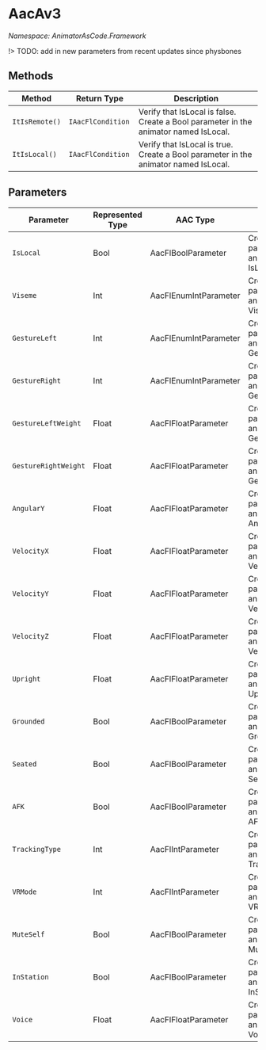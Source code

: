 # AacAv3
*Namespace: AnimatorAsCode.Framework*

!> TODO: add in new parameters from recent updates since physbones

## Methods
| Method | Return Type | Description |
|-|-|-|
| `ItIsRemote()` | `IAacFlCondition ` | Verify that IsLocal is false. Create a Bool parameter in the animator named IsLocal. |
| `ItIsLocal()` | `IAacFlCondition ` | Verify that IsLocal is true. Create a Bool parameter in the animator named IsLocal. |

## Parameters
| Parameter | Represented Type | AAC Type | Description |
|-|-|-|-|
| `IsLocal` | Bool | AacFlBoolParameter | Create a Bool parameter in the animator named IsLocal. |
| `Viseme` | Int | AacFlEnumIntParameter<Av3Viseme> | Create an Int parameter in the animator named Viseme. |
| `GestureLeft` | Int | AacFlEnumIntParameter<Av3Gesture> | Create an Int parameter in the animator named GestureLeft. |
| `GestureRight` | Int | AacFlEnumIntParameter<Av3Gesture> | Create an Int parameter in the animator named GestureRight. |
| `GestureLeftWeight` | Float | AacFlFloatParameter | Create a Float parameter in the animator named GestureLeftWeight. |
| `GestureRightWeight` | Float | AacFlFloatParameter | Create a Float parameter in the animator named GestureRightWeight. |
| `AngularY` | Float | AacFlFloatParameter | Create a Float parameter in the animator named AngularY. |
| `VelocityX` | Float | AacFlFloatParameter | Create a Float parameter in the animator named VelocityX. |
| `VelocityY` | Float | AacFlFloatParameter | Create a Float parameter in the animator named VelocityY. |
| `VelocityZ` | Float | AacFlFloatParameter | Create a Float parameter in the animator named VelocityZ. |
| `Upright` | Float | AacFlFloatParameter | Create a Float parameter in the animator named Upright. |
| `Grounded` | Bool | AacFlBoolParameter | Create a Bool parameter in the animator named Grounded. |
| `Seated` | Bool | AacFlBoolParameter | Create a Bool parameter in the animator named Seated. |
| `AFK` | Bool | AacFlBoolParameter | Create a Bool parameter in the animator named AFK. |
| `TrackingType` | Int | AacFlIntParameter | Create an Int parameter in the animator named TrackingType. |
| `VRMode` | Int | AacFlIntParameter | Create an Int parameter in the animator named VRMode. |
| `MuteSelf` | Bool | AacFlBoolParameter | Create a Bool parameter in the animator named MuteSelf. |
| `InStation` | Bool | AacFlBoolParameter | Create a Bool parameter in the animator named InStation. |
| `Voice` | Float | AacFlFloatParameter | Create a Float parameter in the animator named Voice. |


